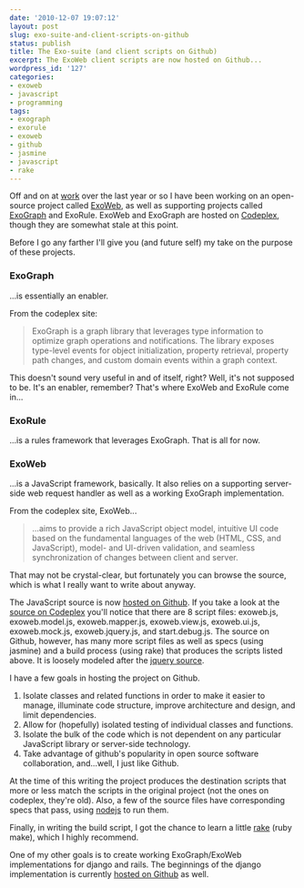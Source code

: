 ```yaml
---
date: '2010-12-07 19:07:12'
layout: post
slug: exo-suite-and-client-scripts-on-github
status: publish
title: The Exo-suite (and client scripts on Github)
excerpt: The ExoWeb client scripts are now hosted on Github...
wordpress_id: '127'
categories:
- exoweb
- javascript
- programming
tags:
- exograph
- exorule
- exoweb
- github
- jasmine
- javascript
- rake
---
```


Off and on at [work](http://vc3.com/) over the last year or so I have been working on an open-source project called [ExoWeb](http://exoweb.codeplex.com/), as well as supporting projects called [ExoGraph](http://exograph.codeplex.com/) and ExoRule.  ExoWeb and ExoGraph are hosted on [Codeplex](http://codeplex.com/), though they are somewhat stale at this point.

Before I go any farther I'll give you (and future self) my take on the purpose of these projects.

### ExoGraph

...is essentially an enabler.

From the codeplex site:

> ExoGraph is a graph library that leverages type information to optimize graph operations and notifications. The library exposes type-level events for object initialization, property retrieval, property path changes, and custom domain events within a graph context.

This doesn't sound very useful in and of itself, right?  Well, it's not supposed to be.  It's an enabler, remember?  That's where ExoWeb and ExoRule come in...

### ExoRule

...is a rules framework that leverages ExoGraph.  That is all for now.

### ExoWeb

...is a JavaScript framework, basically.  It also relies on a supporting server-side web request handler as well as a working ExoGraph implementation.

From the codeplex site, ExoWeb...

> ...aims to provide a rich JavaScript object model, intuitive UI code based on the fundamental languages of the web (HTML, CSS, and JavaScript), model- and UI-driven validation, and seamless synchronization of changes between client and server.

That may not be crystal-clear, but fortunately you can browse the source, which is what I really want to write about anyway.

The JavaScript source is now [hosted on Github](http://github.com/mattheyan/exoweb).  If you take a look at the [source on Codeplex](http://exoweb.codeplex.com/SourceControl/list/changesets) you'll notice that there are 8 script files: exoweb.js, exoweb.model.js, exoweb.mapper.js, exoweb.view.js, exoweb.ui.js, exoweb.mock.js, exoweb.jquery.js, and start.debug.js.  The source on Github, however, has many more script files as well as specs (using jasmine) and a build process (using rake) that produces the scripts listed above.  It is loosely modeled after the [jquery source](http://github.com/jquery/jquery).

I have a few goals in hosting the project on Github.

1. Isolate classes and related functions in order to make it easier to manage,
   illuminate code structure, improve architecture and design, and limit dependencies.
2. Allow for (hopefully) isolated testing of individual classes and functions.
3. Isolate the bulk of the code which is not dependent on any particular JavaScript
   library or server-side technology.
4. Take advantage of github's popularity in open source software collaboration,
   and...well, I just like Github.

At the time of this writing the project produces the destination scripts that more or less match the scripts in the original project (not the ones on codeplex, they're old).  Also, a few of the source files have corresponding specs that pass, using [nodejs](http://nodejs.org/) to run them.

Finally, in writing the build script, I got the chance to learn a little [rake](http://rake.rubyforge.org/) (ruby make), which I highly recommend.

One of my other goals is to create working ExoGraph/ExoWeb implementations for django and rails.  The beginnings of the django implementation is currently [hosted on Github](http://github.com/mattheyan/django-exoweb) as well.
